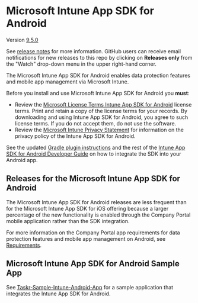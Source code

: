 # Microsoft Intune App SDK for Android

Version [9.5.0](https://github.com/msintuneappsdk/ms-intune-app-sdk-android/releases)

See [release notes](https://github.com/msintuneappsdk/ms-intune-app-sdk-android/releases) for more information. GitHub users can receive email notifications for new releases to this repo by clicking on **Releases only** from the "Watch" drop-down menu in the upper right-hand corner.

The Microsoft Intune App SDK for Android enables data protection features and mobile app management via Microsoft Intune.  

Before you install and use Microsoft Intune App SDK for Android you **must**:

* Review the [Microsoft License Terms Intune App SDK for Android](https://github.com/msintuneappsdk/ms-intune-app-sdk-android/blob/master/Microsoft%20License%20Terms%20Intune%20App%20SDK%20for%20Android.pdf) license terms. Print and retain a copy of the license terms for your records. By downloading and using Intune App SDK for Android, you agree to such license terms. If you do not accept them, do not use the software.
* Review the [Microsoft Intune Privacy Statement](https://docs.microsoft.com/legal/intune/microsoft-intune-privacy-statement) for information on the privacy policy of the Intune App SDK for Android.

See the updated [Gradle plugin instructions](https://docs.microsoft.com/en-us/intune/developer/app-sdk-android#gradle-build-plugin
) and the rest of the [Intune App SDK for Android Developer Guide](https://docs.microsoft.com/intune/develop/intune-app-sdk-android) on how to integrate the SDK into your Android app.

## Releases for the Microsoft Intune App SDK for Android

The Microsoft Intune App SDK for Android releases are less frequent than for the Microsoft Intune App SDK for iOS offering because a larger percentage of the new functionality is enabled through the Company Portal mobile application rather than the SDK integration.

For more information on the Company Portal app requirements for data protection features and mobile app management on Android, see [Requirements](https://docs.microsoft.com/en-us/intune/app-sdk-android#requirements).

## Microsoft Intune App SDK for Android Sample App

See [Taskr-Sample-Intune-Android-App](https://github.com/msintuneappsdk/Taskr-Sample-Intune-Android-App) for a sample application that integrates the Intune App SDK for Android.
